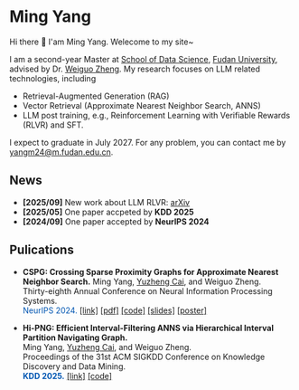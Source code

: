 # Ming Yang

Hi there 👋 I'am Ming Yang. Welecome to my site~

I am a second-year Master at [School of Data Science](https://sds.fudan.edu.cn/), [Fudan University](https://www.fudan.edu.cn/en/), advised by Dr. [Weiguo Zheng](https://weiguozheng.github.io/). 
My research focuses on LLM related technologies, including

- Retrieval-Augmented Generation (RAG)
- Vector Retrieval (Approximate Nearest Neighbor Search, ANNS)
- LLM post training, e.g., Reinforcement Learning with Verifiable Rewards (RLVR) and SFT.

I expect to graduate in July 2027. For any problem, you can contact me by [yangm24@m.fudan.edu.cn](yangm24@m.fudan.edu.cn).

## News
- **[2025/09]** New work about LLM RLVR: [arXiv](https://www.arxiv.org/abs/2509.25240)
- **[2025/05]** One paper accpeted by **KDD 2025**
- **[2024/09]** One paper accepted by **NeurIPS 2024**

## Pulications

- **CSPG: Crossing Sparse Proximity Graphs for Approximate Nearest Neighbor Search.**
Ming Yang, <u>Yuzheng Cai</u>, and Weiguo Zheng.  
Thirty-eighth Annual Conference on Neural Information Processing Systems.   
<span style="color: #0056b2;">NeurIPS 2024.</span> 
[[link]](https://neurips.cc/virtual/2024/poster/93606) 
[[pdf]](https://proceedings.neurips.cc/paper_files/paper/2024/file/bab1486cec466c980b40e7d633dd4bbc-Paper-Conference.pdf) 
[[code]](https://github.com/PUITAR/CSPG) 
[[slides]](https://neurips.cc/media/neurips-2024/Slides/93606.pdf)
[[poster]](https://neurips.cc/media/PosterPDFs/NeurIPS%202024/93606.png?t=1730868292.2146382)

- **Hi-PNG: Efficient Interval-Filtering ANNS via Hierarchical Interval Partition Navigating Graph.**   
Ming Yang, <u>Yuzheng Cai</u>, and Weiguo Zheng.   
Proceedings of the 31st ACM SIGKDD Conference on Knowledge Discovery and Data Mining.   
<span style="color: #0056b2;">**KDD 2025.**</span> 
[[link]](https://doi.org/10.1145/3711896.3736997) 
[[code]](https://github.com/PUITAR/Hi-PNG)

